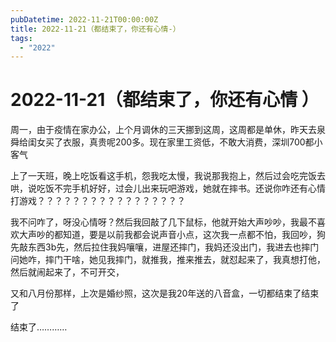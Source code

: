 ```yaml
---
pubDatetime: 2022-11-21T00:00:00Z
title: 2022-11-21（都结束了，你还有心情-）
tags:
  - "2022"
---
```


# 2022-11-21（都结束了，你还有心情 ）

周一，由于疫情在家办公，上个月调休的三天挪到这周，这周都是单休，昨天去泉舜给闺女买了衣服，真贵呢200多。现在家里工资低，不敢大消费，深圳700都小客气

  

上了一天班，晚上吃饭看这手机，怨我吃太慢，我说那我抱上，然后过会吃完饭去哄，说吃饭不完手机好好，过会儿出来玩吧游戏，她就在摔书。还说你咋还有心情打游戏？？？？？？？？？？？？？？？？？

我不问咋了，呀没心情呀？然后我回敲了几下鼠标，他就开始大声吵吵，我最不喜欢大声吵的都知道，要是以前我都会说声音小点，这次我一点都不怕，我回吵，狗先敲东西3b先，然后拉住我妈嚷嚷，进屋还摔门，我妈还没出门，我进去也摔门问她咋，摔门干啥，她见我摔门，就推我，推来推去，就怼起来了，我真想打他，然后就闹起来了，不可开交，

  

又和八月份那样，上次是婚纱照，这次是我20年送的八音盒，一切都结束了结束了

  

  

  

结束了…………


